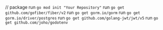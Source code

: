 // package
run `go mod init "Your Repository"`
run `go get github.com/gofiber/fiber/v2`
run `go get gorm.io/gorm`
run `go get gorm.io/driver/postgres`
run `go get github.com/golang-jwt/jwt/v5`
run `go get github.com/joho/godotenv`
